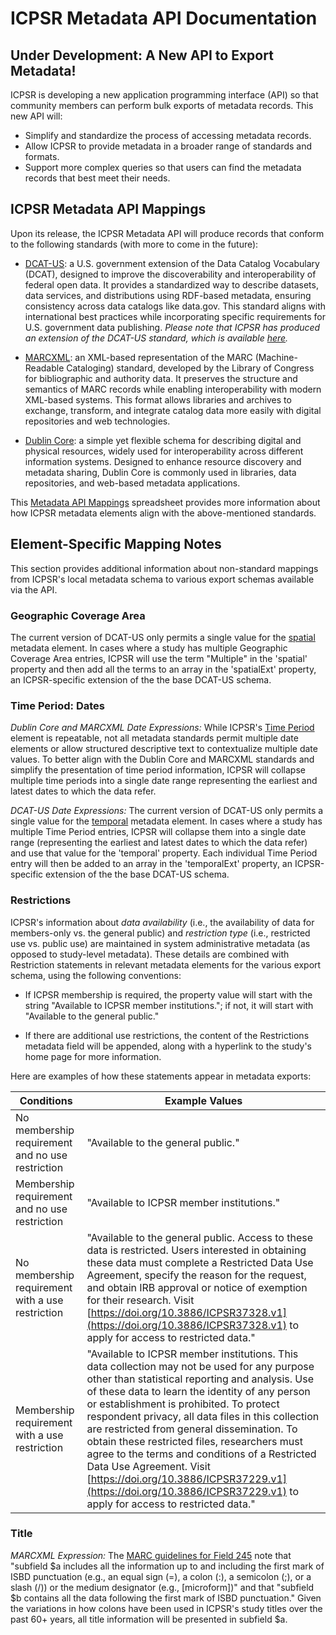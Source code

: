 # ICPSR Metadata API Documentation

## Under Development: A New API to Export Metadata!

ICPSR is developing a new application programming interface (API) so that community members can perform bulk exports of metadata records. This new API will:

  - Simplify and standardize the process of accessing metadata records.
  - Allow ICPSR to provide metadata in a broader range of standards and formats.
  - Support more complex queries so that users can find the metadata records that best meet their needs.

## ICPSR Metadata API Mappings

Upon its release, the ICPSR Metadata API will produce records that conform to the following standards (with more to come in the future): 

  - [DCAT-US](https://resources.data.gov/resources/dcat-us/): a U.S. government extension of the Data Catalog Vocabulary (DCAT), designed to improve the discoverability and interoperability of federal open data. It provides a standardized way to describe datasets, data services, and distributions using RDF-based metadata, ensuring consistency across data catalogs like data.gov. This standard aligns with international best practices while incorporating specific requirements for U.S. government data publishing. _Please note that ICPSR has produced an extension of the DCAT-US standard, which is available [here](assets/dcat-us.json)._

  - [MARCXML](https://www.loc.gov/standards/marcxml/): an XML-based representation of the MARC (Machine-Readable Cataloging) standard, developed by the Library of Congress for bibliographic and authority data. It preserves the structure and semantics of MARC records while enabling interoperability with modern XML-based systems. This format allows libraries and archives to exchange, transform, and integrate catalog data more easily with digital repositories and web technologies.

  - [Dublin Core](https://www.dublincore.org/specifications/dublin-core/dcmi-terms/): a simple yet flexible schema for describing digital and physical resources, widely used for interoperability across different information systems. Designed to enhance resource discovery and metadata sharing, Dublin Core is commonly used in libraries, data repositories, and web-based metadata applications. 

This [Metadata API Mappings](https://docs.google.com/spreadsheets/d/1Avw212FfzxRjsUFvlJOLtsJclKeL8VJc0pbhLQevXg8/edit?usp=sharing) spreadsheet provides more information about how ICPSR metadata elements align with the above-mentioned standards. 

## Element-Specific Mapping Notes  

This section provides additional information about non-standard mappings from ICPSR's local metadata schema to various export schemas available via the API.

### Geographic Coverage Area

The current version of DCAT-US only permits a single value for the [spatial](https://resources.data.gov/resources/dcat-us/#spatial) metadata element. In cases where a study has multiple Geographic Coverage Area entries, ICPSR will use the term "Multiple" in the 'spatial' property and then add all the terms to an array in the 'spatialExt' property, an ICPSR-specific extension of the the base DCAT-US schema.

### Time Period: Dates

*Dublin Core and MARCXML Date Expressions:* While ICPSR's [Time Period](https://icpsr.github.io/metadata/icpsr_study_schema/#18-time-period) element is repeatable, not all metadata standards permit multiple date elements or allow structured descriptive text to contextualize multiple date values. To better align with the Dublin Core and MARCXML standards and simplify the presentation of time period information, ICPSR will collapse multiple time periods into a single date range representing the earliest and latest dates to which the data refer.

*DCAT-US Date Expressions:* The current version of DCAT-US only permits a single value for the [temporal](https://resources.data.gov/resources/dcat-us/#temporal) metadata element. In cases where a study has multiple Time Period entries, ICPSR will collapse them into a single date range (representing the earliest and latest dates to which the data refer) and use that value for the 'temporal' property. Each individual Time Period entry will then be added to an array in the 'temporalExt' property, an ICPSR-specific extension of the the base DCAT-US schema.

### Restrictions

ICPSR's information about _data availability_ (i.e., the availability of data for members-only vs. the general public) and _restriction type_ (i.e., restricted use vs. public use) are maintained in system administrative metadata (as opposed to study-level metadata). These details are combined with Restriction statements in relevant metadata elements for the various export schema, using the following conventions: 

  - If ICPSR membership is required, the property value will start with the string "Available to ICPSR member institutions."; if not, it will start with "Available to the general public."

  - If there are additional use restrictions, the content of the Restrictions metadata field will be appended, along with a hyperlink to the study's home page for more information. 

Here are examples of how these statements appear in metadata exports:

| Conditions | Example Values |
|----------- | -------------- |
| No membership requirement and no use restriction | "Available to the general public." |
| Membership requirement and no use restriction | "Available to ICPSR member institutions." |
| No membership requirement with a use restriction | "Available to the general public. Access to these data is restricted. Users interested in obtaining these data must complete a Restricted Data Use Agreement, specify the reason for the request, and obtain IRB approval or notice of exemption for their research. Visit [https://doi.org/10.3886/ICPSR37328.v1](https://doi.org/10.3886/ICPSR37328.v1) to apply for access to restricted data." |
| Membership requirement with a use restriction | "Available to ICPSR member institutions. This data collection may not be used for any purpose other than statistical reporting and analysis. Use of these data to learn the identity of any person or establishment is prohibited. To protect respondent privacy, all data files in this collection are restricted from general dissemination. To obtain these restricted files, researchers must agree to the terms and conditions of a Restricted Data Use Agreement. Visit [https://doi.org/10.3886/ICPSR37229.v1](https://doi.org/10.3886/ICPSR37229.v1) to apply for access to restricted data."</restrctn>

### Title

*MARCXML Expression:* The [MARC guidelines for Field 245](https://www.loc.gov/marc/bibliographic/bd245.html) note that "subfield $a includes all the information up to and including the first mark of ISBD punctuation (e.g., an equal sign (=), a colon (:), a semicolon (;), or a slash (/)) or the medium designator (e.g., [microform])" and that "subfield $b contains all the data following the first mark of ISBD punctuation." Given the variations in how colons have been used in ICPSR's study titles over the past 60+ years, all title information will be presented in subfield $a. 